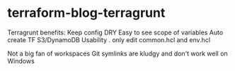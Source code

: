 # terraform-blog-terragrunt

Terragrunt benefits:
Keep config DRY
Easy to see scope of variables
Auto create TF S3/DynamoDB
Usability . only edit common.hcl and env.hcl

Not a big fan of workspaces
Git symlinks are kludgy and don't work well on Windows
